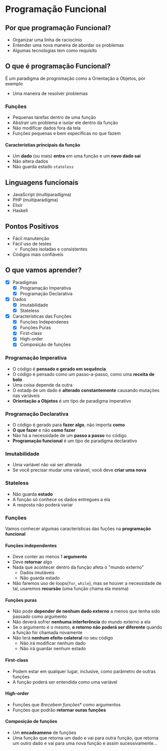 # Programação Funcional

## Por que programação Funcional?

* Organizar uma linha de raciocínio
* Entender uma nova maneira de abordar os problemas
* Algumas tecnologias tem como requisito

## O que é programação Funcional?

É um paradigma de progromação como a Orientação a Objetos, por exemplo

* Uma maneira de resolver problemas

### Funções

* Pequenas tarefas dentro de uma função
* Abstrair um problema e isolar ele dentro da função
* Não modificar dados fora da tela
* Funções pequenas e bem específicas no que fazem

#### Característias principais da função

* Um **dado** (ou mais) **entra** em uma função e um **novo dado sai**
* Não altera dados
* Não guarda estado `stateless`

## Linguagens funcionais

* JavaScript (multiparadigma)
* PHP (multiparadigma)
* Elixir
* Haskell

## Pontos Positivos

* Fácil manutenção
* Fácil uso de testes
    * Funções isoladas e consistentes
* Códigos mais confiáveis

## O que vamos aprender?

* [x] Paradigmas
    * [x] Programação Imperativa
    * [x] Programação Declarativa
* [x] Dados
    * [x] Imutabilidade
    * [x] Stateless
* [x] Características das Funções
    * [x] Funções Independenes
    * [x] Funções Puras
    * [x] First-class
    * [x] High-order
    * [x] Composição de funções

### Programação Imperativa

* O código é **pensado e gerado em sequência**
* O código é pensado como um passo-a-passo, como uma **receita de bolo**
* Uma coisa depende da outra
* O estadp de um dado é **alterado constantemente** causando mutações nas variáveis
* **Orientação a Objetos** é um tipo de paradigma imperativo

### Programação Declarativa

* O código é gerado para **fazer algo**, não importa **como**
* **O que fazer** e não **como fazer**
* Não há a necessidade de um **passo a passo** no código
* **Programação funcional** é um tipo de paradigma declarativo

### Imutabilidade

* Uma variável não vai ser alterada
* Se você precisar mudar uma váriavel, você deve **criar uma nova**

### Stateless

* Não guarda **estado**
* A função só conhece os dados entregues a ela
* A resposta não poderá variar

### Funções

Vamos conhecer algumas características das fuções na **programação funcional**

#### Funções independentes

* Deve conter ao menos 1 **argumento**
* Deve **retornar** algo
* Nada que acontecer dentro da função afeta o "mundo externo"
    * Dados imutáveis
    * Não guarda estado
* Não faremos uso de loops(`for`, `while`), mas se houver a necessidade de tal, usaremos **recursão** (uma função chama ela mesma)

#### Funções puras

* Não pode **depender de nenhum dado externo** a menos que tenha sido passado como argumento
* Não deverá sofrer **nenhuma interferência** do mundo externo a ela
* Se o argumento é o mesmo, **o retorno não poderá ser diferente** quando a função for chamada novamente
* Não terá **nenhum efeito colateral** no seu código
    * Não irá modificar nenhum dado
    * Não irá guardar nenhum estado

#### First-class

* Podem estar em qualquer lugar, inclusive, como parâmetro de outras funções
* A função poderá ser entendida como uma variável

#### High-order

* Funções que *8recebem funções** como argumentos
* Funções que podrão **retornar ouras funções**

#### Composição de funções

* Um **encadeameno** de funções
* Uma função que retorna um dado e vai para outra função, que retorna um outro dado e vai para uma nova função e assim sucessivamente...
